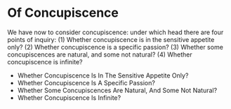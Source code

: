 # Of Concupiscence

We have now to consider concupiscence: under which head there are four points of inquiry:
(1) Whether concupiscence is in the sensitive appetite only?
(2) Whether concupiscence is a specific passion?
(3) Whether some concupiscences are natural, and some not natural?
(4) Whether concupiscence is infinite?

* Whether Concupiscence Is In The Sensitive Appetite Only?
* Whether Concupiscence Is A Specific Passion?
* Whether Some Concupiscences Are Natural, And Some Not Natural?
* Whether Concupiscence Is Infinite?